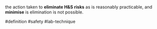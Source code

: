 the action taken to **eliminate H&S risks**  as is reasonably practicable, and **minimise** is elimination is not possible.

#definition #safety #lab-technique 